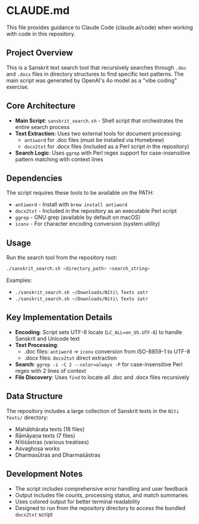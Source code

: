 # CLAUDE.md

This file provides guidance to Claude Code (claude.ai/code) when working with code in this repository.

## Project Overview

This is a Sanskrit text search tool that recursively searches through `.doc` and `.docx` files in directory structures to find specific text patterns. The main script was generated by OpenAI's 4o model as a "vibe coding" exercise.

## Core Architecture

- **Main Script**: `sanskrit_search.sh` - Shell script that orchestrates the entire search process
- **Text Extraction**: Uses two external tools for document processing:
  - `antiword` for .doc files (must be installed via Homebrew)
  - `docx2txt` for .docx files (included as a Perl script in the repository)
- **Search Logic**: Uses `ggrep` with Perl regex support for case-insensitive pattern matching with context lines

## Dependencies

The script requires these tools to be available on the PATH:
- `antiword` - Install with `brew install antiword`
- `docx2txt` - Included in the repository as an executable Perl script
- `ggrep` - GNU grep (available by default on macOS)
- `iconv` - For character encoding conversion (system utility)

## Usage

Run the search tool from the repository root:
```bash
./sanskrit_search.sh <directory_path> <search_string>
```

Examples:
- `./sanskrit_search.sh ~/Downloads/Nīti\ Texts zatr`
- `./sanskrit_search.sh ~/Downloads/Niti\ Texts śatr`

## Key Implementation Details

- **Encoding**: Script sets UTF-8 locale (`LC_ALL=en_US.UTF-8`) to handle Sanskrit and Unicode text
- **Text Processing**: 
  - .doc files: `antiword` → `iconv` conversion from ISO-8859-1 to UTF-8
  - .docx files: `docx2txt` direct extraction
- **Search**: `ggrep -i -C 2 --color=always -P` for case-insensitive Perl regex with 2 lines of context
- **File Discovery**: Uses `find` to locate all .doc and .docx files recursively

## Data Structure

The repository includes a large collection of Sanskrit texts in the `Nīti Texts/` directory:
- Mahābhārata texts (18 files)
- Rāmāyaṇa texts (7 files) 
- Nītiśāstras (various treatises)
- Aśvaghoṣa works
- Dharmasūtras and Dharmaśāstras

## Development Notes

- The script includes comprehensive error handling and user feedback
- Output includes file counts, processing status, and match summaries
- Uses colored output for better terminal readability
- Designed to run from the repository directory to access the bundled `docx2txt` script
